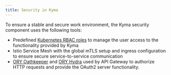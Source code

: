 ```yaml
---
title: Security in Kyma
---
```


To ensure a stable and secure work environment, the Kyma security component uses the following tools:

- Predefined [Kubernetes RBAC roles](https://kubernetes.io/docs/reference/access-authn-authz/rbac/) to manage the user access to the functionality provided by Kyma
- Istio Service Mesh with the global mTLS setup and ingress configuration to ensure secure service-to-service communication
- [ORY Oathkeeper](https://www.ory.sh/oathkeeper/docs/) and [ORY Hydra](https://www.ory.sh/hydra/docs/concepts/oauth2/) used by API Gateway to authorize HTTP requests and provide the OAuth2 server functionality.
